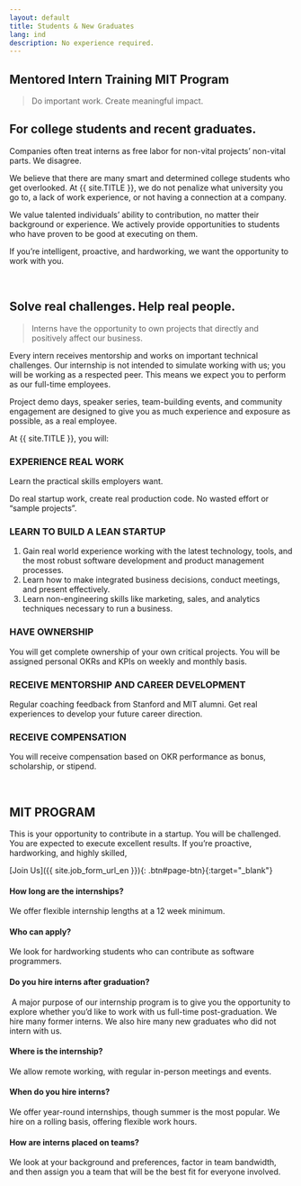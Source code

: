 ```yaml
---
layout: default
title: Students & New Graduates
lang: ind
description: No experience required.
---
```


## **Mentored Intern Training MIT Program**

> Do important work.
> Create meaningful impact.

## For college students and recent graduates.

Companies often treat interns as free labor for non-vital projects’ non-vital parts. We disagree.

We believe that there are many smart and determined college students who get overlooked. At {{ site.TITLE }}, we do not penalize what university you go to, a lack of work experience, or not having a connection at a company.

We value talented individuals’ ability to contribution, no matter their background or experience. We actively provide opportunities to students who have proven to be good at executing on them.

If you’re intelligent, proactive, and hardworking, we want the opportunity to work with you.

<br>

## Solve real challenges. Help real people.

> Interns have the opportunity to own projects that directly and positively affect our business.

Every intern receives mentorship and works on important technical challenges. Our internship is not intended to simulate working with us; you will be working as a respected peer. This means we expect you to perform as our full-time employees.

Project demo days, speaker series, team-building events, and community engagement are designed to give you as much experience and exposure as possible, as a real employee.

At {{ site.TITLE }}, you will:

### EXPERIENCE REAL WORK

Learn the practical skills employers want.

Do real startup work, create real production code. No wasted effort or “sample projects”.

### LEARN TO BUILD A LEAN STARTUP

1. Gain real world experience working with the latest technology, tools, and the most robust software development and product management processes.
1. Learn how to make integrated business decisions, conduct meetings, and present effectively.
1. Learn non-engineering skills like marketing, sales, and analytics techniques necessary to run a business.

### HAVE OWNERSHIP

You will get complete ownership of your own critical projects. You will be assigned personal OKRs and KPIs on weekly and monthly basis.

### RECEIVE MENTORSHIP AND CAREER DEVELOPMENT

Regular coaching feedback from Stanford and MIT alumni. Get real experiences to develop your future career direction.

### RECEIVE COMPENSATION

You will receive compensation based on OKR performance as bonus, scholarship, or stipend.

<br>

## MIT PROGRAM

This is your opportunity to contribute in a startup. You will be challenged. You are expected to execute excellent results. If you’re proactive, hardworking, and highly skilled,

[Join Us]({{ site.job_form_url_en }}){: .btn#page-btn}{:target="\_blank"}

#### How long are the internships?

We offer flexible internship lengths at a 12 week minimum.

#### Who can apply?

We look for hardworking students who can contribute as software programmers.

#### Do you hire interns after graduation?

​
A major purpose of our internship program is to give you the opportunity to explore whether you’d like to work with us full-time post-graduation. We hire many former interns. We also hire many new graduates who did not intern with us.

#### Where is the internship?

​We allow remote working, with regular in-person meetings and events.

#### When do you hire interns?

We offer year-round internships, though summer is the most popular. We hire on a rolling basis, offering flexible work hours.

#### How are interns placed on teams?

​We look at your background and preferences, factor in team bandwidth, and then assign you a team that will be the best fit for everyone involved.

